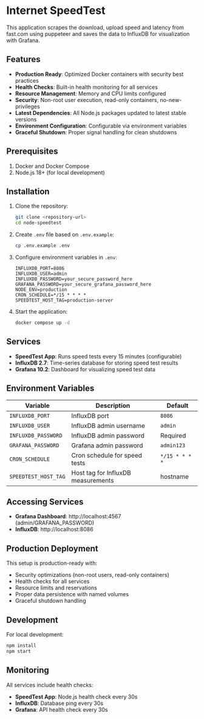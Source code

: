 # Internet SpeedTest

This application scrapes the download, upload speed and latency from fast.com using puppeteer and saves the data to InfluxDB for visualization with Grafana.

## Features

- **Production Ready**: Optimized Docker containers with security best practices
- **Health Checks**: Built-in health monitoring for all services
- **Resource Management**: Memory and CPU limits configured
- **Security**: Non-root user execution, read-only containers, no-new-privileges
- **Latest Dependencies**: All Node.js packages updated to latest stable versions
- **Environment Configuration**: Configurable via environment variables
- **Graceful Shutdown**: Proper signal handling for clean shutdowns

## Prerequisites

1. Docker and Docker Compose
2. Node.js 18+ (for local development)

## Installation

1. Clone the repository:
   ```bash
   git clone <repository-url>
   cd node-speedtest
   ```

2. Create `.env` file based on `.env.example`:
   ```bash
   cp .env.example .env
   ```

3. Configure environment variables in `.env`:
   ```env
   INFLUXDB_PORT=8086
   INFLUXDB_USER=admin
   INFLUXDB_PASSWORD=your_secure_password_here
   GRAFANA_PASSWORD=your_secure_grafana_password_here
   NODE_ENV=production
   CRON_SCHEDULE=*/15 * * * *
   SPEEDTEST_HOST_TAG=production-server
   ```

4. Start the application:
   ```bash
   docker compose up -d
   ```

## Services

- **SpeedTest App**: Runs speed tests every 15 minutes (configurable)
- **InfluxDB 2.7**: Time-series database for storing speed test results
- **Grafana 10.2**: Dashboard for visualizing speed test data

## Environment Variables

| Variable | Description | Default |
|----------|-------------|---------|
| `INFLUXDB_PORT` | InfluxDB port | `8086` |
| `INFLUXDB_USER` | InfluxDB admin username | `admin` |
| `INFLUXDB_PASSWORD` | InfluxDB admin password | Required |
| `GRAFANA_PASSWORD` | Grafana admin password | `admin123` |
| `CRON_SCHEDULE` | Cron schedule for speed tests | `*/15 * * * *` |
| `SPEEDTEST_HOST_TAG` | Host tag for InfluxDB measurements | hostname |

## Accessing Services

- **Grafana Dashboard**: http://localhost:4567 (admin/GRAFANA_PASSWORD)
- **InfluxDB**: http://localhost:8086

## Production Deployment

This setup is production-ready with:
- Security optimizations (non-root users, read-only containers)
- Health checks for all services
- Resource limits and reservations
- Proper data persistence with named volumes
- Graceful shutdown handling

## Development

For local development:
```bash
npm install
npm start
```

## Monitoring

All services include health checks:
- **SpeedTest App**: Node.js health check every 30s
- **InfluxDB**: Database ping every 30s
- **Grafana**: API health check every 30s